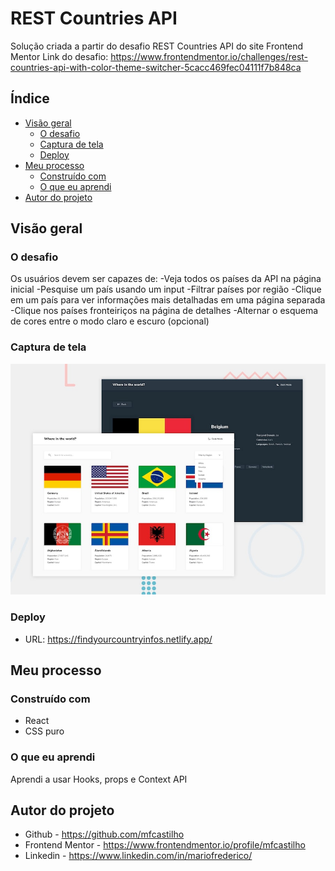 # REST Countries API 

Solução criada  a partir do desafio REST Countries API do site Frontend Mentor
Link do desafio: https://www.frontendmentor.io/challenges/rest-countries-api-with-color-theme-switcher-5cacc469fec04111f7b848ca

## Índice

- [Visão geral](#visão-geral)
  - [O desafio](#o-desafio)
  - [Captura de tela](#captura-de-tela)
  - [Deploy](#deploy)
- [Meu processo](#meu-processo)
  - [Construído com](#construído-com)
  - [O que eu aprendi](#o-que-eu-aprendi)
- [Autor do projeto](#autor-do-projeto)

## Visão geral

### O desafio

Os usuários devem ser capazes de:
-Veja todos os países da API na página inicial
-Pesquise um país usando um input
-Filtrar países por região
-Clique em um país para ver informações mais detalhadas em uma página separada
-Clique nos países fronteiriços na página de detalhes
-Alternar o esquema de cores entre o modo claro e escuro (opcional)

### Captura de tela

![Design preview for the REST Countries API with color theme switcher coding challenge](./design/desktop-preview.jpg)


### Deploy

- URL: https://findyourcountryinfos.netlify.app/

## Meu processo

### Construído com

-  React
- CSS puro

### O que eu aprendi

Aprendi a usar  Hooks, props e Context API


## Autor do projeto

- Github - https://github.com/mfcastilho
- Frontend Mentor - https://www.frontendmentor.io/profile/mfcastilho
- Linkedin - https://www.linkedin.com/in/mariofrederico/





































